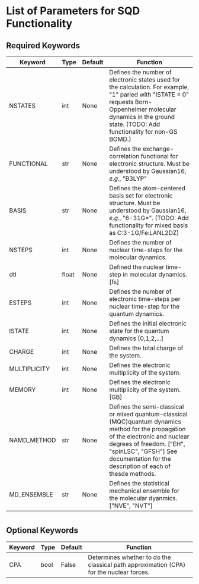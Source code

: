 # List of Parameters for SQD Functionality

## Required Keywords
| Keyword | Type | Default | Function |
| ------ | ------ | ------ | ------ |
| NSTATES | int | None | Defines the number of electronic states used for the calculation. For example, "1" paried with "ISTATE = 0" requests Born-Oppenheimer molecular dynamics in the ground state. (TODO: Add functionality for non-GS BOMD.) |
| FUNCTIONAL | str | None | Defines the exchange-correlation functional for electronic structure. Must be understood by Gaussian16, *e.g.*, "B3LYP" |
| BASIS | str | None | Defines the atom-centered basis set for electronic structure. Must be understood by Gaussian16, *e.g.*, "6-31G*". (TODO: Add functionality for mixed basis as C:3-1G/Fe:LANL2DZ) |
| NSTEPS | int | None | Defines the number of nuclear time-steps for the molecular dynamics. |
| dtI | float | None | Defined the nuclear time-step in molecular dynamics. [fs] |
| ESTEPS | int | None | Defines the number of electronic time-steps per nuclear time-step for the quantum dynamics. |
| ISTATE | int | None | Defines the initial electronic state for the quantum dynamics [0,1,2,...] |
| CHARGE | int | None | Defines the total charge of the system. |
| MULTIPLICITY | int | None | Defines the electronic multiplicity of the system. |
| MEMORY | int | None | Defines the electronic multiplicity of the system. [GB] |
| NAMD_METHOD | str | None | Defines the semi-classical or mixed quantum-classical (MQC)quantum dynamics method for the propagation of the electronic and nuclear degrees of freedom. ["EH", "spinLSC", "GFSH"] See documentation for the description of each of thesde methods. |
| MD_ENSEMBLE | str | None | Defines the statistical mechanical ensemble for the molecular dyanmics. ["NVE", "NVT"] |

#
#
#
## Optional Keywords
| Keyword | Type | Default | Function |
| ------ | ------ | ------ | ------ |
| CPA | bool | False | Determines whether to do the classical path approximation (CPA) for the nuclear forces. |
